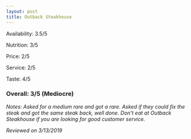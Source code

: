 ```yaml
---
layout: post
title: Outback Steakhouse
---
```


Availability: 3.5/5

Nutrition: 3/5

Price: 2/5

Service: 2/5

Taste: 4/5

### Overall: 3/5 (Mediocre)

*Notes: Asked for a medium rare and got a rare. Asked if they could fix the steak and got the same steak back, well done. Don't
eat at Outback Steakhouse if you are looking for good customer service.*

*Reviewed on 3/13/2019*

